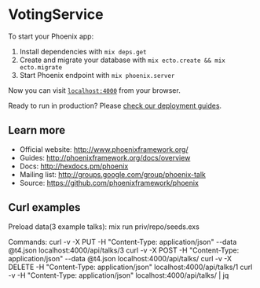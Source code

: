 # VotingService

To start your Phoenix app:

  1. Install dependencies with `mix deps.get`
  2. Create and migrate your database with `mix ecto.create && mix ecto.migrate`
  3. Start Phoenix endpoint with `mix phoenix.server`

Now you can visit [`localhost:4000`](http://localhost:4000) from your browser.

Ready to run in production? Please [check our deployment guides](http://www.phoenixframework.org/docs/deployment).

## Learn more

  * Official website: http://www.phoenixframework.org/
  * Guides: http://phoenixframework.org/docs/overview
  * Docs: http://hexdocs.pm/phoenix
  * Mailing list: http://groups.google.com/group/phoenix-talk
  * Source: https://github.com/phoenixframework/phoenix

## Curl examples
Preload data(3 example talks):
mix run priv/repo/seeds.exs

Commands:
curl -v -X PUT -H "Content-Type: application/json" --data @t4.json localhost:4000/api/talks/3
curl -v -X POST -H "Content-Type: application/json" --data @t4.json localhost:4000/api/talks/
curl -v -X DELETE -H "Content-Type: application/json" localhost:4000/api/talks/1
curl -v -H "Content-Type: application/json" localhost:4000/api/talks/ | jq
